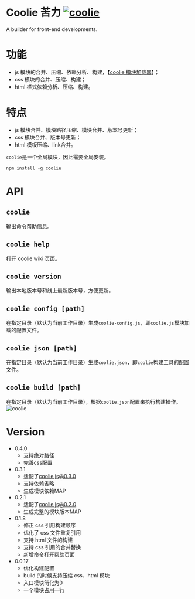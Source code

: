 # Coolie 苦力 [![coolie](https://img.shields.io/npm/v/coolie.svg?style=flat)](https://www.npmjs.org/package/coolie)

A builder for front-end developments.

# 功能
- js 模块的合并、压缩、依赖分析、构建，【[coolie 模块加载器](https://github.com/cloudcome/coolie)】；
- css 模块的合并、压缩、构建；
- html 样式依赖分析、压缩、构建。

# 特点
- js 模块合并、模块路径压缩、模块合并、版本号更新；
- css 模块合并、版本号更新；
- html 模板压缩、link合并。


`coolie`是一个全局模块，因此需要全局安装。
```
npm install -g coolie
```


# API
## `coolie`
输出命令帮助信息。


## `coolie help`
打开 coolie wiki 页面。


## `coolie version`
输出本地版本号和线上最新版本号，方便更新。


## `coolie config [path]`
在指定目录（默认为当前工作目录）生成`coolie-config.js`，即`coolie.js`模块加载的配置文件。


## `coolie json [path]`
在指定目录（默认为当前工作目录）生成`coolie.json`，即`coolie`构建工具的配置文件。


## `coolie build [path]`
在指定目录（默认为当前工作目录），根据`coolie.json`配置来执行构建操作。
![coolie](http://ydrimg.oss-cn-hangzhou.aliyuncs.com/20141116220221094451640234.jpg)



# Version
- 0.4.0
	- 支持绝对路径
	- 完善css配置
- 0.3.1
	- 适配了[coolie.js@0.3.0](https://github.com/cloudcome/coolie)
	- 支持依赖省略
	- 生成模块依赖MAP
- 0.2.1
	- 适配了[coolie.js@0.2.0](https://github.com/cloudcome/coolie)
	- 生成完整的模块版本MAP
- 0.1.8
	- 修正 css 引用构建顺序
	- 优化了 css 文件重复引用
	- 支持 html 文件的构建
	- 支持 css 引用的合并替换
	- 新增命令打开帮助页面
- 0.0.17
	- 优化构建配置
	- build 的时候支持压缩 css、html 模块
	- 入口模块简化为0
	- 一个模块占用一行
